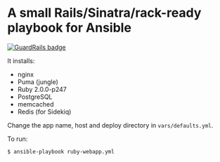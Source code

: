 # A small Rails/Sinatra/rack-ready playbook for Ansible

[![GuardRails badge](https://badges.production.guardrails.io/shtakai/ansible-rails-app.svg)](https://www.guardrails.io)

It installs:

- nginx
- Puma (jungle)
- Ruby 2.0.0-p247
- PostgreSQL
- memcached
- Redis (for Sidekiq)

Change the app name, host and deploy directory in <code>vars/defaults.yml</code>.

To run:

    $ ansible-playbook ruby-webapp.yml
